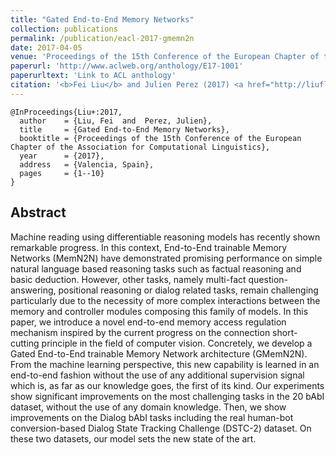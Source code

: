 ```yaml
---
title: "Gated End-to-End Memory Networks"
collection: publications
permalink: /publication/eacl-2017-gmemn2n
date: 2017-04-05
venue: 'Proceedings of the 15th Conference of the European Chapter of the Association for Computational Linguistics'
paperurl: 'http://www.aclweb.org/anthology/E17-1001'
paperurltext: 'Link to ACL anthology'
citation: '<b>Fei Liu</b> and Julien Perez (2017) <a href="http://liufly.github.io/files/papers/eacl-2017-gmemn2n.pdf"><u>Gated End-to-End Memory Networks</u></a>. In <i>Proceedings of the 15th Conference of the European Chapter of the Association for Computational Linguistics</i>, Valencia, Spain, pp. 1-10.'
---
```


```
@InProceedings{Liu+:2017,
  author    = {Liu, Fei  and  Perez, Julien},
  title     = {Gated End-to-End Memory Networks},
  booktitle = {Proceedings of the 15th Conference of the European Chapter of the Association for Computational Linguistics},
  year      = {2017},
  address   = {Valencia, Spain},
  pages     = {1--10}
}
```

## Abstract
Machine reading using differentiable reasoning models has recently shown remarkable progress. In this context, End-to-End trainable Memory Networks (MemN2N) have demonstrated promising performance on simple natural language based reasoning tasks such as factual reasoning and basic deduction. However, other tasks, namely multi-fact question-answering, positional reasoning or dialog related tasks, remain challenging particularly due to the necessity of more complex interactions between the memory and controller modules composing this family of models. In this paper, we introduce a novel end-to-end memory access regulation mechanism inspired by the current progress on the connection short-cutting principle in the field of computer vision. Concretely, we develop a Gated End-to-End trainable Memory Network architecture (GMemN2N). From the machine learning perspective, this new capability is learned in an end-to-end fashion without the use of any additional supervision signal which is, as far as our knowledge goes, the first of its kind. Our experiments show significant improvements on the most challenging tasks in the 20 bAbI dataset, without the use of any domain knowledge. Then, we show improvements on the Dialog bAbI tasks including the real human-bot conversion-based Dialog State Tracking Challenge (DSTC-2) dataset. On these two datasets, our model sets the new state of the art.